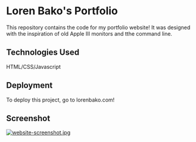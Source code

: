 # Loren Bako's Portfolio
This repository contains the code for my portfolio website! It was designed with the inspiration of old Apple III monitors and tthe command line. 


## Technologies Used
HTML/CSS/Javascript
## Deployment

To deploy this project, go to lorenbako.com!


## Screenshot
[![website-screenshot.jpg](https://i.postimg.cc/2Sc9VfJY/website-screenshot.jpg)](https://postimg.cc/fVdfr1Dq)
